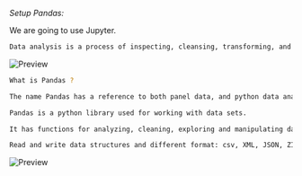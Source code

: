 *Setup Pandas:*

We are going to use Jupyter.

```bash
Data analysis is a process of inspecting, cleansing, transforming, and modeling data with the goal of discovering useful information, informing conclusions, and supporting decision-making.
```

![Preview](https://github.com/patbi/100_Days_of_Data_Engineering_ML_AI/blob/main/Module_13_Data_science/Numpy/Jupyter1.PNG)


```bash
What is Pandas ?

The name Pandas has a reference to both panel data, and python data analysis and was created by Wes Mckinney in 2008.

Pandas is a python library used for working with data sets.

It has functions for analyzing, cleaning, exploring and manipulating data.

Read and write data structures and different format: csv, XML, JSON, ZIP etc.
```



![Preview](https://github.com/patbi/100_Days_of_Data_Engineering_ML_AI/blob/main/Module_13_Data_science/Numpy/Jupyter2.PNG)